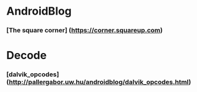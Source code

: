 # AndroidBlog
### [The square corner] (https://corner.squareup.com)

# Decode
### [dalvik_opcodes] (http://pallergabor.uw.hu/androidblog/dalvik_opcodes.html)
